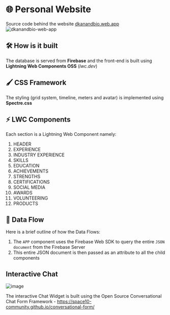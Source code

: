 # 🌐 Personal Website
Source code behind the website [dkanandbio.web.app](https://dkanandbio.web.app)
![dkanandbio-web-app](https://user-images.githubusercontent.com/3683725/81492436-3db17f80-92b5-11ea-9b77-c0a7f48d1221.png)

## 🛠️ How is it built
The database is served from **Firebase** and the front-end is built using **Lightning Web Components OSS** (_lwc.dev_)

## 🖌️ CSS Framework
The styling (grid system, timeline, meters and avatar) is implemented using **Spectre.css**

## ⚡ LWC Components
Each section is a Lightning Web Component namely:
1.  HEADER
2.  EXPERIENCE
3.  INDUSTRY EXPERIENCE
4.  SKILLS
5.  EDUCATION
6.  ACHIEVEMENTS
7.  STRENGTHS
8.  CERTIFICATIONS
9.  SOCIAL MEDIA
10. AWARDS
11. VOLUNTEERING
12. PRODUCTS

## 💾 Data Flow
Here is a brief outline of how the Data Flows:
1.  The `APP` component uses the Firebase Web SDK to query the entire `JSON document` from the Firebase Server
2.  This entire JSON document is then passed as an attribute to all the child components

## Interactive Chat
![image](https://user-images.githubusercontent.com/3683725/81493132-7eac9280-92bb-11ea-8ddb-ceb02664de3f.png)

The interactive Chat Widget is built using the Open Source Conversational Chat Form Framework - https://space10-community.github.io/conversational-form/
